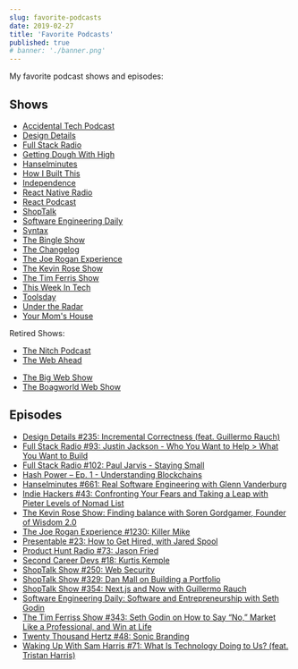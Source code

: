```yaml
---
slug: favorite-podcasts
date: 2019-02-27
title: 'Favorite Podcasts'
published: true
# banner: './banner.png'
---
```


<!-- (favorite/valuable/best/top/etc.) -->

My favorite podcast shows and episodes:

## Shows

- [Accidental Tech Podcast](http://atp.fm/)
- [Design Details](http://www.designdetails.fm/)
- [Full Stack Radio](http://www.fullstackradio.com/)
- [Getting Dough With High](https://player.fm/series/series-1713144)
- [Hanselminutes](http://hanselminutes.com/)
- [How I Built This](https://www.npr.org/podcasts/510313/how-i-built-this)
- [Independence](https://independence.fm/)
- [React Native Radio](https://itunes.apple.com/podcast/react-native-radio/id1058647602?mt=2)
- [React Podcast](https://reactpodcast.simplecast.fm/)
- [ShopTalk](http://shoptalkshow.com/)
- [Software Engineering Daily](https://softwareengineeringdaily.com/category/all-episodes/exclusive-content/Podcast/)
- [Syntax](https://syntax.fm/)
- [The Bingle Show](http://bingleshow.libsyn.com/)
- [The Changelog](https://changelog.com/podcast/)
- [The Joe Rogan Experience](http://joerogan.net/podcasts/)
- [The Kevin Rose Show](https://www.kevinrose.com/)
- [The Tim Ferris Show](https://tim.blog/podcast/)
- [This Week In Tech](http://twit.tv/twit)
- [Toolsday](https://player.fm/series/series-1949129)
- [Under the Radar](https://www.relay.fm/radar)
- [Your Mom's House](http://www.yourmomshousepodcast.com/)

Retired Shows:

- [The Nitch Podcast](http://nitch.cc/podcast/)
- [The Web Ahead](http://5by5.tv/webahead)

<!-- - [JavaScript Jabber](http://devchat.tv/js-jabber/) -->
- [The Big Web Show](http://5by5.tv/bigwebshow)
- [The Boagworld Web Show](https://boagworld.com/show/)

## Episodes

- [Design Details #235: Incremental Correctness (feat. Guillermo Rauch)](https://designdetails.simplecast.fm/238) <!-- - Interesting dive into Guillermo's philosophies for building products and more! -->
- [Full Stack Radio #93: Justin Jackson - Who You Want to Help > What You Want to Build](http://www.fullstackradio.com/93) <!-- - Excellent episode about focusing on *who* to help, rather than *what* or *how* to help -->
- [Full Stack Radio #102: Paul Jarvis - Staying Small](http://www.fullstackradio.com/102)
- [Hash Power – Ep. 1 - Understanding Blockchains](https://player.fm/series/invest-like-the-best/hash-power-ep-1-understanding-blockchains)
- [Hanselminutes #661: Real Software Engineering with Glenn Vanderburg](https://hanselminutes.com/661/real-software-engineering-with-glenn-vanderburg)
- [Indie Hackers #43: Confronting Your Fears and Taking a Leap with Pieter Levels of Nomad List](https://www.indiehackers.com/podcast/043-pieter-levels-of-nomad-list)
- [The Kevin Rose Show: Finding balance with Soren Gordgamer, Founder of Wisdom 2.0](https://www.kevinrose.com/single-post/sorengordhamer)
- [The Joe Rogan Experience #1230: Killer Mike](http://podcasts.joerogan.net/podcasts/killer-mike)
- [Presentable #23: How to Get Hired, with Jared Spool](https://www.relay.fm/presentable/23) <!-- - Jared covers the thought process behind a hiring manager -->
- [Product Hunt Radio #73: Jason Fried](https://itunes.apple.com/us/podcast/product-hunt-radio/id862714883?mt=2)
- [Second Career Devs #18: Kurtis Kemple](https://secondcareerdevs.com/episodes/kurt-kemple)
- [ShopTalk Show #250: Web Security](https://shoptalkshow.com/episodes/250)
- [ShopTalk Show #329: Dan Mall on Building a Portfolio](https://shoptalkshow.com/episodes/329)
- [ShopTalk Show #354: Next.js and Now with Guillermo Rauch](https://shoptalkshow.com/episodes/354)
- [Software Engineering Daily: Software and Entrepreneurship with Seth Godin](https://softwareengineeringdaily.com/2015/11/18/software-and-entrepreneurship-with-seth-godin/)
- [The Tim Ferriss Show #343: Seth Godin on How to Say “No,” Market Like a Professional, and Win at Life](https://tim.blog/2018/11/05/the-tim-ferriss-show-transcripts-seth-godin/)
- [Twenty Thousand Hertz #48: Sonic Branding](https://www.20k.org/episodes/sonicbranding)
- [Waking Up With Sam Harris #71: What Is Technology Doing to Us? (feat. Tristan Harris)](https://samharris.org/podcasts/what-is-technology-doing-to-us/) <!-- - #TimeWellSpent -->
